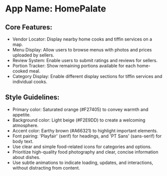 # **App Name**: HomePalate

## Core Features:

- Vendor Locator: Display nearby home cooks and tiffin services on a map.
- Menu Display: Allow users to browse menus with photos and prices uploaded by sellers.
- Review System: Enable users to submit ratings and reviews for sellers.
- Portion Tracker: Show remaining portions available for each home-cooked meal.
- Category Display: Enable different display sections for tiffin services and individual cooks.

## Style Guidelines:

- Primary color: Saturated orange (#F27405) to convey warmth and appetite.
- Background color: Light beige (#F2E9DD) to create a welcoming atmosphere.
- Accent color: Earthy brown (#A66321) to highlight important elements.
- Font pairing: 'Playfair' (serif) for headings, and 'PT Sans' (sans-serif) for body text.
- Use clear and simple food-related icons for categories and options.
- Prioritize high-quality food photography and clear, concise information about dishes.
- Use subtle animations to indicate loading, updates, and interactions, without distracting from content.